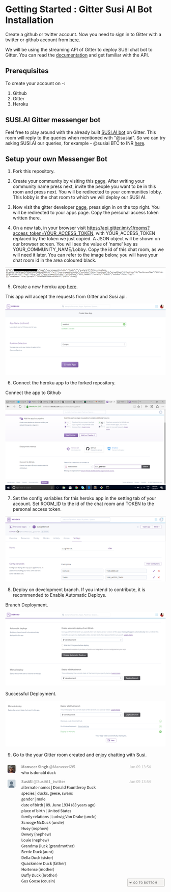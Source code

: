 # Getting Started : Gitter Susi AI Bot Installation 

Create a github or twitter account. Now you need to sign in to Gitter with a twitter or github account from [here](https://gitter.im). 

We will be using the streaming API of Gitter to deploy SUSI chat bot to Gitter. You can read the [documentation](https://developer.gitter.im/docs/streaming-api) and get familiar with the API.

## Prerequisites
To create your account on -:
1. Github
2. Gitter
3. Heroku

## SUSI.AI Gitter messenger bot

Feel free to play around with the already built [SUSI.AI bot](https://gitter.im/susiaitest/Lobby) on Gitter. This room will reply to the queries when mentioned with "@susiai". So we can try asking SUSI.AI our queries, for example - @susiai BTC to INR [here](https://gitter.im/susiaitest/Lobby).

## Setup your own Messenger Bot

1. Fork this repository.

2. Create your community by visiting this [page](https://gitter.im/home/explore#createcommunity). After writing your community name press next, invite the people you want to be in this room and press next. You will be redirected to your communities lobby. This lobby is the chat room to which we will deploy our SUSI AI.

3. Now visit the gitter developer [page](https://developer.gitter.im/docs/welcome), press sign in on the top right. You will be redirected to your apps page. Copy the personal access token written there.

4. On a new tab, in your browser visit https://api.gitter.im/v1/rooms?access_token=YOUR_ACCESS_TOKEN, with YOUR_ACCESS_TOKEN replaced by the token we just copied. 
A JSON object will be shown on our browser screen. You will see the value of 'name' key as YOUR_COMMUNITY_NAME/Lobby. Copy the id of this chat room, as we will need it later. You can refer to the image below, you will have your chat room id in the area coloured black.

<img src="./docs/images/roomId.PNG" alt="alt text">

5. Create a new heroku app [here](https://dashboard.heroku.com/new?org=personal-apps).

 This app will accept the requests from Gitter and Susi api.
 
 <img src="./docs/images/createHerokuApp.png" alt="alt text">

6. Connect the heroku app to the forked repository.
 
 Connect the app to Github
 
<img src="./docs/images/herokuGithubConnect.png" alt="alt text">

7. Set the config variables for this heroku app in the setting tab of your account. Set ROOM_ID to the id of the chat room and TOKEN to the personal access token.

<img src="./docs/images/herokuConfigVar.PNG" alt="alt text">

8. Deploy on development branch. If you intend to contribute, it is recommended to Enable Automatic Deploys.

 Branch Deployment.
 
<img src="./docs/images/branchSelection.png" alt="alt text">

 Successful Deployment.
 
 <img src="./docs/images/herokuDeployment.png" alt="alt text">

9. Go to the your Gitter room created and enjoy chatting with Susi.

<img src="./docs/images/susiChatGitter.PNG" alt="alt text">
